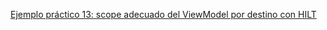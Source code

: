 [Ejemplo práctico 13: scope adecuado del ViewModel por destino con HILT](https://www.javiercarrasco.es/documentation/pmdm/tema4/ejemplopracticot4_13/index.html?target=_blank)

